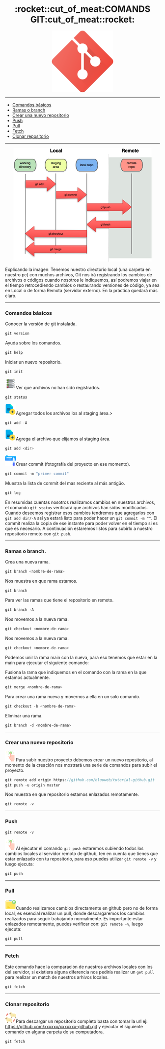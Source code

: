 

<h1 align="center">:rocket::cut_of_meat:COMANDS GIT:cut_of_meat::rocket:</h1>
<p align="center"><img width="200rem" hight="auto" src="/Img/git.png"/></p>


---


- [Comandos básicos](#comandos-básicos)
- [Ramas o branch](#ramas-o-branch)
- [Crear una nuevo repositorio](#Crear-una-nuevo-repositorio)
- [Push](#push)
- [Pull](#pull)
- [Fetch](#fetch)
- [Clonar repositorio](#clonar-repositorio)


---

<p align="center"><img width="450rem" hight="auto" src="/Img/git-flujo.png"/></p>

Explicando la imagen: Tenemos nuestro directorio local (una carpeta en nuestro pc) con muchos archivos, Git nos irá registrando los cambios de archivos o códigos cuando nosotros le indiquemos, así podremos viajar en el tiempo retrocediendo cambios o restaurando versiones de código, ya sea en Local o de forma Remota (servidor externo). En la práctica quedará más claro.

---

### Comandos básicos

Conocer la versión de git instalada.
```javascript
git version
```

Ayuda sobre los comandos.
```javascript
git help
```

Iniciar un nuevo repositorio.
```javascript
git init
```

<img width="35rem" hight="auto" src="/Img/status.png"/>Ver que archivos no han sido registrados.
```javascript
git status
```
<img width="35rem" hight="auto" src="/Img/add-file.png"/>Agregar todos los archivos los al staging área.>
```javascript
git add -A
```

<img width="35rem" hight="auto" src="/Img/add-file.png"/>Agrega el archivo que elijamos al staging área.
```javascript
git add <dir> 
```

<img width="35rem" hight="auto" src="/Img/comentar.png"/>Crear commit (fotografía del proyecto en ese momento).
```javascript
git commit -m "primer commit"
```

Muestra la lista de commit del mas reciente al más antigüo.
```javascript
git log
```

En resumidas cuentas nosotros realizamos cambios en nuestros archivos, el comando `git status` verificará que archivos han sidos modificados. 
Cuando deseemos registrar esos cambios tendremos que agregarlos con `git add dir/-A` así ya estará listo para poder hacer un `git commit -m ""`. El commit realiza la copia de ese instante para poder volver en el tiempo si es que es necesario. A continuación estaremos listos para subirlo a nuestro repositorio remoto con `git push`.

---

### Ramas o branch.


Crea una nueva rama.
```javascript
git branch <nombre-de-rama>
```

Nos muestra en que rama estamos.
```javascript
git branch
```

Para ver las ramas que tiene el repositorio en remoto.
```javascript
git branch -A
```

Nos movemos a la nueva rama.
```javascript
git checkout <nombre-de-rama>
```

Nos movemos a la nueva rama.
```javascript
git checkout <nombre-de-rama>
```
Podemos unir la rama main con la nueva, para eso tenemos que estar en la main para ejecutar el siguiente comando:

Fusiona la rama que indiquemos en el comando con la rama en la que estamos actualmente.
```javascript
git merge <nombre-de-rama>
``` 
Para crear una rama nueva y movernos a ella en un solo comando.

```javascript
git checkout -b <nombre-de-rama>
``` 

Eliminar una rama.
```javascript
git branch -d <nombre-de-rama>
``` 
---
### Crear una nuevo repositorio

<img width="35rem" hight="auto" src="/Img/push.png"/>Para subir nuestro proyecto debemos crear un nuevo repositorio, al momento de la creación nos mostrará una serie de comandos para subir el proyecto.
```javascript
git remote add origin https://github.com/bluuweb/tutorial-github.git
git push -u origin master
``` 

Nos muestra en que repositorio estamos enlazados remotamente.
```javascript
git remote -v
```
---
### Push

```javascript
git remote -v
```

<img width="35rem" hight="auto" src="/Img/push.png"/>Al ejecutar el comando `git push` estaremos subiendo todos los cambios locales al servidor remoto de github, ten en cuenta que tienes que estar enlazado con tu repositorio, para eso puedes utilizar `git remote -v` y luego ejecuta:
```javascript
git push
```
---

### Pull

<img width="35rem" hight="auto" src="/Img/pull files.png"/>Cuando realizamos cambios directamente en github pero no de forma local, es esencial realizar un pull, donde descargaremos los cambios realizados para seguir trabajando normalmente.
Es importante estar enlazados remotamente, puedes verificar con: `git remote -v`, luego ejecuta:
```javascript
git pull
```
---
### Fetch

Este comando hace la comparación de nuestros archivos locales con los del servidor, si existiera alguna diferencia nos pediría realizar un `get pull` para realizar un match de nuestros arhivos locales.

```javascript
git fetch
```
---
### Clonar repositorio

<img width="35rem" hight="auto" src="/Img/clone.png"/>Para descargar un repositorio completo basta con tomar la url ej: https://github.com/xxxxxx/xxxxxxx-github.git y ejecutar el siguiente comando en alguna carpeta de su computadora.

```javascript
git fetch
```
